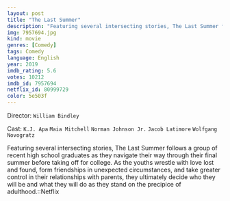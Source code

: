 ```yaml
---
layout: post
title: "The Last Summer"
description: "Featuring several intersecting stories, The Last Summer follows a group of recent high school graduates as they navigate their way through their final summer before taking off for college. As the youths wrestle with love lost and found, form friendships in unexpected circumstances, and take greater control in their relationships with parents, they ultimately decide who they will be and what they will do as they stand.."
img: 7957694.jpg
kind: movie
genres: [Comedy]
tags: Comedy 
language: English
year: 2019
imdb_rating: 5.6
votes: 10212
imdb_id: 7957694
netflix_id: 80999729
color: 5e503f
---
```

Director: `William Bindley`  

Cast: `K.J. Apa` `Maia Mitchell` `Norman Johnson Jr.` `Jacob Latimore` `Wolfgang Novogratz` 

Featuring several intersecting stories, The Last Summer follows a group of recent high school graduates as they navigate their way through their final summer before taking off for college. As the youths wrestle with love lost and found, form friendships in unexpected circumstances, and take greater control in their relationships with parents, they ultimately decide who they will be and what they will do as they stand on the precipice of adulthood.::Netflix